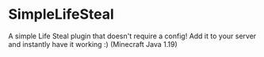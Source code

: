 # SimpleLifeSteal
A simple Life Steal plugin that doesn't require a config! Add it to your server and instantly have it working :) (Minecraft Java 1.19)
